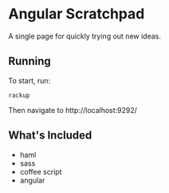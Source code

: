 # Angular Scratchpad

A single page for quickly trying out new ideas.

## Running

To start, run:

```
rackup
```

Then navigate to http://localhost:9292/

## What's Included

- haml
- sass
- coffee script
- angular
